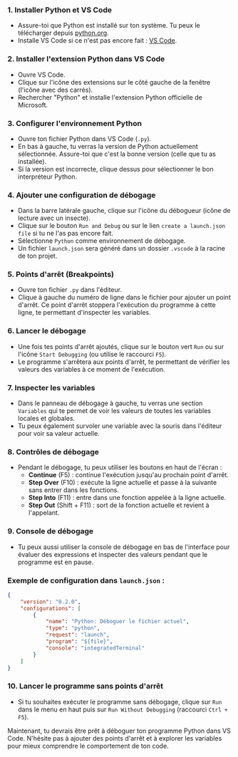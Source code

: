 

### 1. **Installer Python et VS Code**
   - Assure-toi que Python est installé sur ton système. Tu peux le télécharger depuis [python.org](https://www.python.org/).
   - Installe VS Code si ce n'est pas encore fait : [VS Code](https://code.visualstudio.com/).

### 2. **Installer l'extension Python dans VS Code**
   - Ouvre VS Code.
   - Clique sur l'icône des extensions sur le côté gauche de la fenêtre (l'icône avec des carrés).
   - Rechercher "Python" et installe l'extension Python officielle de Microsoft.

### 3. **Configurer l'environnement Python**
   - Ouvre ton fichier Python dans VS Code (`.py`).
   - En bas à gauche, tu verras la version de Python actuellement sélectionnée. Assure-toi que c'est la bonne version (celle que tu as installée).
   - Si la version est incorrecte, clique dessus pour sélectionner le bon interpréteur Python.

### 4. **Ajouter une configuration de débogage**
   - Dans la barre latérale gauche, clique sur l'icône du débogueur (icône de lecture avec un insecte).
   - Clique sur le bouton `Run and Debug` ou sur le lien `create a launch.json file` si tu ne l'as pas encore fait.
   - Sélectionne `Python` comme environnement de débogage.
   - Un fichier `launch.json` sera généré dans un dossier `.vscode` à la racine de ton projet.

### 5. **Points d'arrêt (Breakpoints)**
   - Ouvre ton fichier `.py` dans l'éditeur.
   - Clique à gauche du numéro de ligne dans le fichier pour ajouter un point d'arrêt. Ce point d'arrêt stoppera l'exécution du programme à cette ligne, te permettant d'inspecter les variables.

### 6. **Lancer le débogage**
   - Une fois tes points d'arrêt ajoutés, clique sur le bouton vert `Run` ou sur l'icône `Start Debugging` (ou utilise le raccourci `F5`).
   - Le programme s'arrêtera aux points d'arrêt, te permettant de vérifier les valeurs des variables à ce moment de l'exécution.

### 7. **Inspecter les variables**
   - Dans le panneau de débogage à gauche, tu verras une section `Variables` qui te permet de voir les valeurs de toutes les variables locales et globales.
   - Tu peux également survoler une variable avec la souris dans l'éditeur pour voir sa valeur actuelle.

### 8. **Contrôles de débogage**
   - Pendant le débogage, tu peux utiliser les boutons en haut de l'écran :
     - **Continue** (F5) : continue l'exécution jusqu'au prochain point d'arrêt.
     - **Step Over** (F10) : exécute la ligne actuelle et passe à la suivante sans entrer dans les fonctions.
     - **Step Into** (F11) : entre dans une fonction appelée à la ligne actuelle.
     - **Step Out** (Shift + F11) : sort de la fonction actuelle et revient à l'appelant.

### 9. **Console de débogage**
   - Tu peux aussi utiliser la console de débogage en bas de l'interface pour évaluer des expressions et inspecter des valeurs pendant que le programme est en pause.

### Exemple de configuration dans `launch.json` :
```json
{
    "version": "0.2.0",
    "configurations": [
        {
            "name": "Python: Déboguer le fichier actuel",
            "type": "python",
            "request": "launch",
            "program": "${file}",
            "console": "integratedTerminal"
        }
    ]
}
```

### 10. **Lancer le programme sans points d'arrêt**
   - Si tu souhaites exécuter le programme sans débogage, clique sur `Run` dans le menu en haut puis sur `Run Without Debugging` (raccourci `Ctrl + F5`).

Maintenant, tu devrais être prêt à déboguer ton programme Python dans VS Code. N'hésite pas à ajouter des points d'arrêt et à explorer les variables pour mieux comprendre le comportement de ton code.